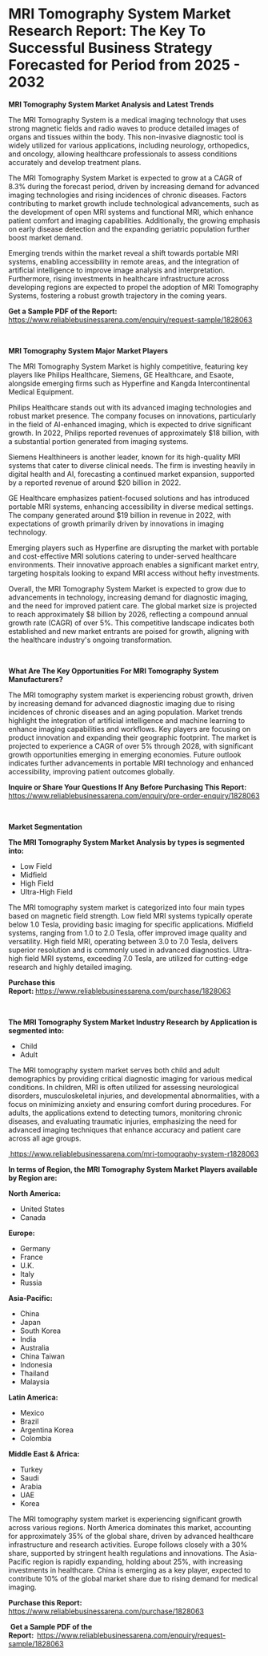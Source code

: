 <p><h1>MRI Tomography System Market Research Report: The Key To Successful Business Strategy Forecasted for Period from 2025 - 2032</h1></p><p><strong>MRI Tomography System Market Analysis and Latest Trends</strong></p>
<p><p>The MRI Tomography System is a medical imaging technology that uses strong magnetic fields and radio waves to produce detailed images of organs and tissues within the body. This non-invasive diagnostic tool is widely utilized for various applications, including neurology, orthopedics, and oncology, allowing healthcare professionals to assess conditions accurately and develop treatment plans.</p><p>The MRI Tomography System Market is expected to grow at a CAGR of 8.3% during the forecast period, driven by increasing demand for advanced imaging technologies and rising incidences of chronic diseases. Factors contributing to market growth include technological advancements, such as the development of open MRI systems and functional MRI, which enhance patient comfort and imaging capabilities. Additionally, the growing emphasis on early disease detection and the expanding geriatric population further boost market demand. </p><p>Emerging trends within the market reveal a shift towards portable MRI systems, enabling accessibility in remote areas, and the integration of artificial intelligence to improve image analysis and interpretation. Furthermore, rising investments in healthcare infrastructure across developing regions are expected to propel the adoption of MRI Tomography Systems, fostering a robust growth trajectory in the coming years.</p></p>
<p><strong>Get a Sample PDF of the Report:&nbsp;</strong> <a href="https://www.reliablebusinessarena.com/enquiry/request-sample/1828063?utm_campaign=2396&utm_medium=2&utm_source=Github&utm_content=ia&utm_term=14042025&utm_id=mri-tomography-system">https://www.reliablebusinessarena.com/enquiry/request-sample/1828063</a></p>
<p>&nbsp;</p>
<p><strong>MRI Tomography System Major Market Players</strong></p>
<p><p>The MRI Tomography System Market is highly competitive, featuring key players like Philips Healthcare, Siemens, GE Healthcare, and Esaote, alongside emerging firms such as Hyperfine and Kangda Intercontinental Medical Equipment. </p><p>Philips Healthcare stands out with its advanced imaging technologies and robust market presence. The company focuses on innovations, particularly in the field of AI-enhanced imaging, which is expected to drive significant growth. In 2022, Philips reported revenues of approximately $18 billion, with a substantial portion generated from imaging systems. </p><p>Siemens Healthineers is another leader, known for its high-quality MRI systems that cater to diverse clinical needs. The firm is investing heavily in digital health and AI, forecasting a continued market expansion, supported by a reported revenue of around $20 billion in 2022. </p><p>GE Healthcare emphasizes patient-focused solutions and has introduced portable MRI systems, enhancing accessibility in diverse medical settings. The company generated around $19 billion in revenue in 2022, with expectations of growth primarily driven by innovations in imaging technology.</p><p>Emerging players such as Hyperfine are disrupting the market with portable and cost-effective MRI solutions catering to under-served healthcare environments. Their innovative approach enables a significant market entry, targeting hospitals looking to expand MRI access without hefty investments.</p><p>Overall, the MRI Tomography System Market is expected to grow due to advancements in technology, increasing demand for diagnostic imaging, and the need for improved patient care. The global market size is projected to reach approximately $8 billion by 2026, reflecting a compound annual growth rate (CAGR) of over 5%. This competitive landscape indicates both established and new market entrants are poised for growth, aligning with the healthcare industry's ongoing transformation.</p></p>
<p>&nbsp;</p>
<p><strong>What Are The Key Opportunities For MRI Tomography System Manufacturers?</strong></p>
<p><p>The MRI tomography system market is experiencing robust growth, driven by increasing demand for advanced diagnostic imaging due to rising incidences of chronic diseases and an aging population. Market trends highlight the integration of artificial intelligence and machine learning to enhance imaging capabilities and workflows. Key players are focusing on product innovation and expanding their geographic footprint. The market is projected to experience a CAGR of over 5% through 2028, with significant growth opportunities emerging in emerging economies. Future outlook indicates further advancements in portable MRI technology and enhanced accessibility, improving patient outcomes globally.</p></p>
<p><strong>Inquire or Share Your Questions If Any Before Purchasing This Report:</strong> <a href="https://www.reliablebusinessarena.com/enquiry/pre-order-enquiry/1828063?utm_campaign=2396&utm_medium=2&utm_source=Github&utm_content=ia&utm_term=14042025&utm_id=mri-tomography-system">https://www.reliablebusinessarena.com/enquiry/pre-order-enquiry/1828063</a></p>
<p>&nbsp;</p>
<p><strong>Market Segmentation</strong></p>
<p><strong>The MRI Tomography System Market Analysis by types is segmented into:</strong></p>
<p><ul><li>Low Field</li><li>Midfield</li><li>High Field</li><li>Ultra-High Field</li></ul></p>
<p><p>The MRI tomography system market is categorized into four main types based on magnetic field strength. Low field MRI systems typically operate below 1.0 Tesla, providing basic imaging for specific applications. Midfield systems, ranging from 1.0 to 2.0 Tesla, offer improved image quality and versatility. High field MRI, operating between 3.0 to 7.0 Tesla, delivers superior resolution and is commonly used in advanced diagnostics. Ultra-high field MRI systems, exceeding 7.0 Tesla, are utilized for cutting-edge research and highly detailed imaging.</p></p>
<p><strong>Purchase this Report:&nbsp;</strong><a href="https://www.reliablebusinessarena.com/purchase/1828063?utm_campaign=2396&utm_medium=2&utm_source=Github&utm_content=ia&utm_term=14042025&utm_id=mri-tomography-system">https://www.reliablebusinessarena.com/purchase/1828063</a></p>
<p>&nbsp;</p>
<p><strong>The MRI Tomography System Market Industry Research by Application is segmented into:</strong></p>
<p><ul><li>Child</li><li>Adult</li></ul></p>
<p><p>The MRI tomography system market serves both child and adult demographics by providing critical diagnostic imaging for various medical conditions. In children, MRI is often utilized for assessing neurological disorders, musculoskeletal injuries, and developmental abnormalities, with a focus on minimizing anxiety and ensuring comfort during procedures. For adults, the applications extend to detecting tumors, monitoring chronic diseases, and evaluating traumatic injuries, emphasizing the need for advanced imaging techniques that enhance accuracy and patient care across all age groups.</p></p>
<p><a href="https://www.reliablebusinessarena.com/mri-tomography-system-r1828063?utm_campaign=2396&utm_medium=2&utm_source=Github&utm_content=ia&utm_term=14042025&utm_id=mri-tomography-system">&nbsp;https://www.reliablebusinessarena.com/mri-tomography-system-r1828063</a></p>
<p><strong>In terms of Region, the MRI Tomography System Market Players available by Region are:</strong></p>
<p>
    <p> <strong> North America: </strong>
        <ul>
            <li>United States</li>
            <li>Canada</li>
        </ul>
        </p> 
    <p> <strong> Europe: </strong>
        <ul>
            <li>Germany</li>
            <li>France</li>
            <li>U.K.</li>
            <li>Italy</li>
            <li>Russia</li>
        </ul>
        </p> 
    <p> <strong> Asia-Pacific: </strong>
        <ul>
            <li>China</li>
            <li>Japan</li>
            <li>South Korea</li>
            <li>India</li>
            <li>Australia</li>
            <li>China Taiwan</li>
            <li>Indonesia</li>
            <li>Thailand</li>
            <li>Malaysia</li>
        </ul>
        </p> 
    <p> <strong> Latin America: </strong>
        <ul>
            <li>Mexico</li>
            <li>Brazil</li>
            <li>Argentina Korea</li>
            <li>Colombia</li>
        </ul>
        </p> 
    <p> <strong> Middle East & Africa: </strong>
        <ul>
            <li>Turkey</li>
            <li>Saudi</li>
            <li>Arabia</li>
            <li>UAE</li>
            <li>Korea</li>
        </ul>
    </p>
    </p>
<p><p>The MRI tomography system market is experiencing significant growth across various regions. North America dominates this market, accounting for approximately 35% of the global share, driven by advanced healthcare infrastructure and research activities. Europe follows closely with a 30% share, supported by stringent health regulations and innovations. The Asia-Pacific region is rapidly expanding, holding about 25%, with increasing investments in healthcare. China is emerging as a key player, expected to contribute 10% of the global market share due to rising demand for medical imaging.</p></p>
<p><strong>Purchase this Report: </strong><a href="https://www.reliablebusinessarena.com/purchase/1828063?utm_campaign=2396&utm_medium=2&utm_source=Github&utm_content=ia&utm_term=14042025&utm_id=mri-tomography-system">https://www.reliablebusinessarena.com/purchase/1828063</a></p>
<p>&nbsp;<strong>Get a Sample PDF of the Report:&nbsp;&nbsp;</strong><a href="https://www.reliablebusinessarena.com/enquiry/request-sample/1828063?utm_campaign=2396&utm_medium=2&utm_source=Github&utm_content=ia&utm_term=14042025&utm_id=mri-tomography-system">https://www.reliablebusinessarena.com/enquiry/request-sample/1828063</a></p>
<p><strong></strong></p>
<p><p></p><p></p><p></p></p>